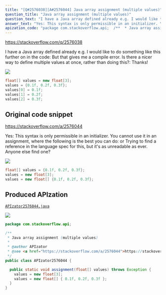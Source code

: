 ```yaml
---
title: "[Q#2576038][A#2576044] Java array assignment (multiple values)"
question_title: "Java array assignment (multiple values)"
question_text: "I have a Java array defined already e.g. I would like to do something like this further on in the code: But that gives me a compile error. Is there a nicer way to define multiple values at once, rather than doing this?: Thanks!"
answer_text: "Yes: This syntax is only permissible in an initializer. You cannot use it in an assignment, where the following is the best you can do: or Trying to find a reference in the language spec for this, but it's as unreadable as ever. Anyone else find one?"
apization_code: "package com.stackoverflow.api;  /**  * Java array assignment (multiple values)  *  * @author APIzator  * @see <a href=\"https://stackoverflow.com/a/2576044\">https://stackoverflow.com/a/2576044</a>  */ public class APIzator2576044 {    public static void assignment(float[] values) throws Exception {     values = new float[3];     values = new float[] { 0.1f, 0.2f, 0.3f };   } }"
---
```


https://stackoverflow.com/q/2576038

I have a Java array defined already e.g.
I would like to do something like this further on in the code:
But that gives me a compile error. Is there a nicer way to define multiple values at once, rather than doing this?:
Thanks!


<div class="code-logo"><img src="/stackoverflow.png" /></div>

```java
float[] values = new float[3];
values = {0.1f, 0.2f, 0.3f};
values[0] = 0.1f;
values[1] = 0.2f;
values[2] = 0.3f;
```


## Original code snippet

https://stackoverflow.com/a/2576044

Yes:
This syntax is only permissible in an initializer. You cannot use it in an assignment, where the following is the best you can do:
or
Trying to find a reference in the language spec for this, but it&#x27;s as unreadable as ever. Anyone else find one?

<div class="code-logo"><img src="/stackoverflow.png" /></div>

```java
float[] values = {0.1f, 0.2f, 0.3f};
values = new float[3];
values = new float[] {0.1f, 0.2f, 0.3f};
```

## Produced APIzation

[`APIzator2576044.java`](https://github.com/pasqualesalza/apization-temp/raw/main/data/search/APIzator2576044.java)

<div class="code-logo"><img src="/apizator.png" /></div>

```java
package com.stackoverflow.api;

/**
 * Java array assignment (multiple values)
 *
 * @author APIzator
 * @see <a href="https://stackoverflow.com/a/2576044">https://stackoverflow.com/a/2576044</a>
 */
public class APIzator2576044 {

  public static void assignment(float[] values) throws Exception {
    values = new float[3];
    values = new float[] { 0.1f, 0.2f, 0.3f };
  }
}

```